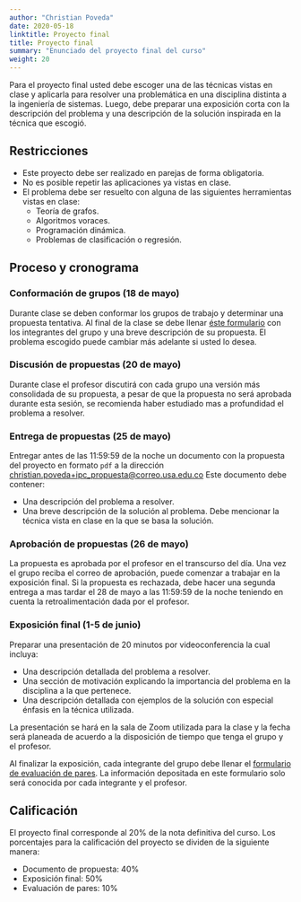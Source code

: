```yaml
---
author: "Christian Poveda"
date: 2020-05-18
linktitle: Proyecto final
title: Proyecto final
summary: "Enunciado del proyecto final del curso"
weight: 20
---
```


Para el proyecto final usted debe escoger una de las técnicas vistas en clase y
aplicarla para resolver una problemática en una disciplina distinta a la
ingeniería de sistemas. Luego, debe preparar una exposición corta con la
descripción del problema y una descripción de la solución inspirada en la
técnica que escogió.

## Restricciones

- Este proyecto debe ser realizado en parejas de forma obligatoria.
- No es posible repetir las aplicaciones ya vistas en clase.
- El problema debe ser resuelto con alguna de las siguientes herramientas
  vistas en clase:
    - Teoría de grafos.
    - Algoritmos voraces.
    - Programación dinámica.
    - Problemas de clasificación o regresión.

## Proceso y cronograma

### Conformación de grupos (18 de mayo)

Durante clase se deben conformar los grupos de trabajo y determinar una
propuesta tentativa. Al final de la clase se debe llenar [éste
formulario](https://forms.gle/BhifK5be2f3quoTa9) con los integrantes del grupo
y una breve descripción de su propuesta. El problema escogido puede cambiar más
adelante si usted lo desea.

### Discusión de propuestas (20 de mayo)

Durante clase el profesor discutirá con cada grupo una versión más consolidada
de su propuesta, a pesar de que la propuesta no será aprobada durante esta
sesión, se recomienda haber estudiado mas a profundidad el problema a resolver.

### Entrega de propuestas (25 de mayo)

Entregar antes de las 11:59:59 de la noche un documento con la propuesta del
proyecto en formato `pdf` a la dirección
[christian.poveda+ipc_propuesta@correo.usa.edu.co](mailto:christian.poveda+ipc_propuesta@correo.usa.edu.co)
Este documento debe contener:

- Una descripción del problema a resolver.
- Una breve descripción de la solución al problema. Debe mencionar la técnica
  vista en clase en la que se basa la solución.

### Aprobación de propuestas (26 de mayo)

La propuesta es aprobada por el profesor en el transcurso del día. Una vez el
grupo reciba el correo de aprobación, puede comenzar a trabajar en la
exposición final. Si la propuesta es rechazada, debe hacer una segunda entrega
a mas tardar el 28 de mayo a las 11:59:59 de la noche teniendo en cuenta la
retroalimentación dada por el profesor.

### Exposición final (1-5 de junio)

Preparar una presentación de 20 minutos por videoconferencia la cual incluya:

- Una descripción detallada del problema a resolver.
- Una sección de motivación explicando la importancia del problema en la
  disciplina a la que pertenece.
- Una descripción detallada con ejemplos de la solución con especial énfasis en
  la técnica utilizada.

La presentación se hará en la sala de Zoom utilizada para la clase y la fecha
será planeada de acuerdo a la disposición de tiempo que tenga el grupo y el
profesor.

Al finalizar la exposición, cada integrante del grupo debe llenar el
[formulario de evaluación de pares](https://forms.gle/e12WSgfgSJ3SZsj9A). La
información depositada en este formulario solo será conocida por cada
integrante y el profesor.

## Calificación

El proyecto final corresponde al 20% de la nota definitiva del curso. Los
porcentajes para la calificación del proyecto se dividen de la siguiente
manera:

- Documento de propuesta: 40%
- Exposición final: 50%
- Evaluación de pares: 10%
